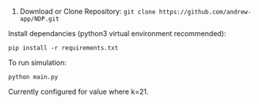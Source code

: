 1. Download or Clone Repository:
    `git clone https://github.com/andrew-app/NDP.git`

Install dependancies (python3 virtual environment recommended):

    pip install -r requirements.txt


To run simulation:

    python main.py

Currently configured for value where k=21.

